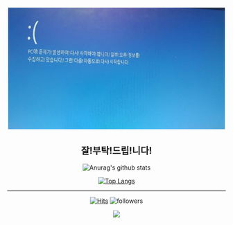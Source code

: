 <p align="center">
  <img src="https://github.com/jsy78/jsy78/blob/master/README.assets/1.png" alt="bluescreen" width="500" />
</p>

<div align=center><h2>잘!부탁!드립!니다!</h2></div>

<div align=center>

![Anurag's github stats](https://github-readme-stats.vercel.app/api?username=jsy78&show_icons=true&theme=radical) 

[![Top Langs](https://github-readme-stats.vercel.app/api/top-langs/?username=jsy78&layout=compact&theme=dracula)](https://github.com/metleeha)

<hr>

[![Hits](https://hits.seeyoufarm.com/api/count/incr/badge.svg?url=https%3A%2F%2Fgithub.com%2Fjsy78&count_bg=%2379C83D&title_bg=%23555555&icon=&icon_color=%23E7E7E7&title=hits&edge_flat=false)](https://hits.seeyoufarm.com)
![followers](https://img.shields.io/github/followers/jsy78?style=social)


<a href="mailto:whtjd1541@gmail.com">
    <img 
        src="https://img.shields.io/badge/Gmail-d14836?style=flat-square&logo=Gmail&logoColor=white&link=mailto:whtjd1541@gmail.com"
        style="height : auto; margin-left : 10px; margin-right : 10px;"/>
</a>

</div>

